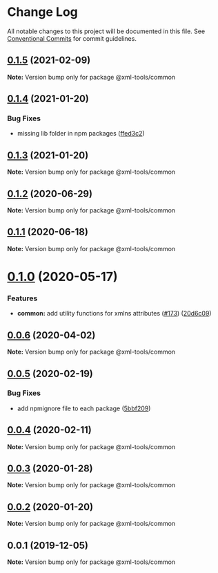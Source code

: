 # Change Log

All notable changes to this project will be documented in this file.
See [Conventional Commits](https://conventionalcommits.org) for commit guidelines.

## [0.1.5](https://github.com/sap/xml-tools/compare/@xml-tools/common@0.1.4...@xml-tools/common@0.1.5) (2021-02-09)

**Note:** Version bump only for package @xml-tools/common

## [0.1.4](https://github.com/sap/xml-tools/compare/@xml-tools/common@0.1.3...@xml-tools/common@0.1.4) (2021-01-20)

### Bug Fixes

- missing lib folder in npm packages ([ffed3c2](https://github.com/sap/xml-tools/commit/ffed3c2c54c70aea8b9ded0d53786382bc190cc5))

## [0.1.3](https://github.com/sap/xml-tools/compare/@xml-tools/common@0.1.2...@xml-tools/common@0.1.3) (2021-01-20)

**Note:** Version bump only for package @xml-tools/common

## [0.1.2](https://github.com/sap/xml-tools/compare/@xml-tools/common@0.1.1...@xml-tools/common@0.1.2) (2020-06-29)

**Note:** Version bump only for package @xml-tools/common

## [0.1.1](https://github.com/sap/xml-tools/compare/@xml-tools/common@0.1.0...@xml-tools/common@0.1.1) (2020-06-18)

**Note:** Version bump only for package @xml-tools/common

# [0.1.0](https://github.com/sap/xml-tools/compare/@xml-tools/common@0.0.6...@xml-tools/common@0.1.0) (2020-05-17)

### Features

- **common:** add utility functions for xmlns attributes ([#173](https://github.com/sap/xml-tools/issues/173)) ([20d6c09](https://github.com/sap/xml-tools/commit/20d6c09))

## [0.0.6](https://github.com/sap/xml-tools/compare/@xml-tools/common@0.0.5...@xml-tools/common@0.0.6) (2020-04-02)

**Note:** Version bump only for package @xml-tools/common

## [0.0.5](https://github.com/sap/xml-tools/compare/@xml-tools/common@0.0.4...@xml-tools/common@0.0.5) (2020-02-19)

### Bug Fixes

- add npmignore file to each package ([5bbf209](https://github.com/sap/xml-tools/commit/5bbf209))

## [0.0.4](https://github.com/sap/xml-tools/compare/@xml-tools/common@0.0.3...@xml-tools/common@0.0.4) (2020-02-11)

**Note:** Version bump only for package @xml-tools/common

## [0.0.3](https://github.com/sap/xml-tools/compare/@xml-tools/common@0.0.2...@xml-tools/common@0.0.3) (2020-01-28)

**Note:** Version bump only for package @xml-tools/common

## [0.0.2](https://github.com/sap/xml-tools/compare/@xml-tools/common@0.0.1...@xml-tools/common@0.0.2) (2020-01-20)

**Note:** Version bump only for package @xml-tools/common

## 0.0.1 (2019-12-05)

**Note:** Version bump only for package @xml-tools/common
